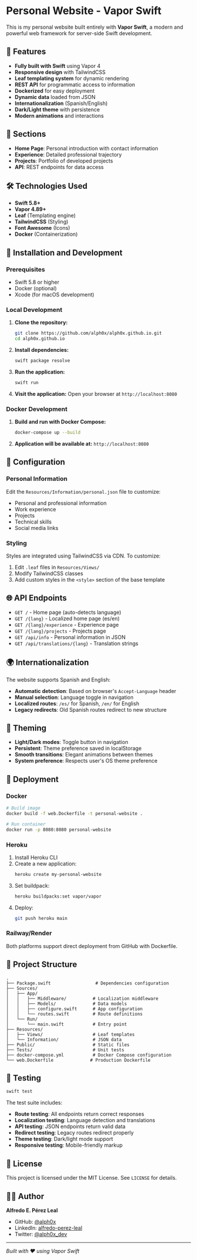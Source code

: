# Personal Website - Vapor Swift

This is my personal website built entirely with **Vapor Swift**, a modern and powerful web framework for server-side Swift development.

## 🚀 Features

- **Fully built with Swift** using Vapor 4
- **Responsive design** with TailwindCSS
- **Leaf templating system** for dynamic rendering
- **REST API** for programmatic access to information
- **Dockerized** for easy deployment
- **Dynamic data** loaded from JSON
- **Internationalization** (Spanish/English)
- **Dark/Light theme** with persistence
- **Modern animations** and interactions

## 📱 Sections

- **Home Page**: Personal introduction with contact information
- **Experience**: Detailed professional trajectory
- **Projects**: Portfolio of developed projects
- **API**: REST endpoints for data access

## 🛠 Technologies Used

- **Swift 5.8+**
- **Vapor 4.89+**
- **Leaf** (Templating engine)
- **TailwindCSS** (Styling)
- **Font Awesome** (Icons)
- **Docker** (Containerization)

## 🚀 Installation and Development

### Prerequisites

- Swift 5.8 or higher
- Docker (optional)
- Xcode (for macOS development)

### Local Development

1. **Clone the repository:**
   ```bash
   git clone https://github.com/alph0x/alph0x.github.io.git
   cd alph0x.github.io
   ```

2. **Install dependencies:**
   ```bash
   swift package resolve
   ```

3. **Run the application:**
   ```bash
   swift run
   ```

4. **Visit the application:**
   Open your browser at `http://localhost:8080`

### Docker Development

1. **Build and run with Docker Compose:**
   ```bash
   docker-compose up --build
   ```

2. **Application will be available at:**
   `http://localhost:8080`

## 📝 Configuration

### Personal Information

Edit the `Resources/Information/personal.json` file to customize:

- Personal and professional information
- Work experience
- Projects
- Technical skills
- Social media links

### Styling

Styles are integrated using TailwindCSS via CDN. To customize:

1. Edit `.leaf` files in `Resources/Views/`
2. Modify TailwindCSS classes
3. Add custom styles in the `<style>` section of the base template

## 🌐 API Endpoints

- `GET /` - Home page (auto-detects language)
- `GET /{lang}` - Localized home page (es/en)
- `GET /{lang}/experience` - Experience page
- `GET /{lang}/projects` - Projects page
- `GET /api/info` - Personal information in JSON
- `GET /api/translations/{lang}` - Translation strings

## 🌍 Internationalization

The website supports Spanish and English:

- **Automatic detection**: Based on browser's `Accept-Language` header
- **Manual selection**: Language toggle in navigation
- **Localized routes**: `/es/` for Spanish, `/en/` for English
- **Legacy redirects**: Old Spanish routes redirect to new structure

## 🎨 Theming

- **Light/Dark modes**: Toggle button in navigation
- **Persistent**: Theme preference saved in localStorage
- **Smooth transitions**: Elegant animations between themes
- **System preference**: Respects user's OS theme preference

## 🚀 Deployment

### Docker

```bash
# Build image
docker build -f web.Dockerfile -t personal-website .

# Run container
docker run -p 8080:8080 personal-website
```

### Heroku

1. Install Heroku CLI
2. Create a new application:
   ```bash
   heroku create my-personal-website
   ```
3. Set buildpack:
   ```bash
   heroku buildpacks:set vapor/vapor
   ```
4. Deploy:
   ```bash
   git push heroku main
   ```

### Railway/Render

Both platforms support direct deployment from GitHub with Dockerfile.

## 📁 Project Structure

```
.
├── Package.swift                 # Dependencies configuration
├── Sources/
│   ├── App/
│   │   ├── Middleware/          # Localization middleware
│   │   ├── Models/              # Data models
│   │   ├── configure.swift      # App configuration
│   │   └── routes.swift         # Route definitions
│   └── Run/
│       └── main.swift           # Entry point
├── Resources/
│   ├── Views/                   # Leaf templates
│   └── Information/             # JSON data
├── Public/                      # Static files
├── Tests/                       # Unit tests
├── docker-compose.yml           # Docker Compose configuration
└── web.Dockerfile              # Production Dockerfile
```

## 🧪 Testing

```bash
swift test
```

The test suite includes:
- **Route testing**: All endpoints return correct responses
- **Localization testing**: Language detection and translations
- **API testing**: JSON endpoints return valid data
- **Redirect testing**: Legacy routes redirect properly
- **Theme testing**: Dark/light mode support
- **Responsive testing**: Mobile-friendly markup

## 📄 License

This project is licensed under the MIT License. See `LICENSE` for details.

## 👨‍💻 Author

**Alfredo E. Pérez Leal**
- GitHub: [@alph0x](https://github.com/alph0x)
- LinkedIn: [alfredo-perez-leal](https://linkedin.com/in/alfredo-perez-leal)
- Twitter: [@alph0x_dev](https://twitter.com/alph0x_dev)

---

*Built with ❤️ using Vapor Swift*
